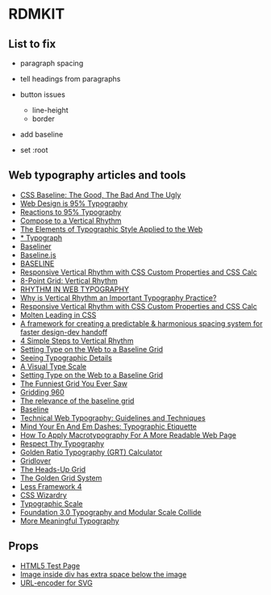 # RDMKIT


## List to fix

- paragraph spacing

- tell headings from paragraphs

- button issues
  - line-height
  - border

- add baseline
- set :root

## Web typography articles and tools
- [CSS Baseline: The Good, The Bad And The Ugly](https://www.smashingmagazine.com/2012/12/css-baseline-the-good-the-bad-and-the-ugly/)
- [Web Design is 95% Typography](https://ia.net/topics/the-web-is-all-about-typography-period)
- [Reactions to 95% Typography](https://ia.net/topics/webdesign-is-95-typography-partii)
- [Compose to a Vertical Rhythm](https://24ways.org/2006/compose-to-a-vertical-rhythm)
- [The Elements of Typographic Style Applied to the Web](http://webtypography.net/intro/)
- [\* Typograph](http://lamb.cc/typograph/)
- [Baseliner](https://keyes.ie/things/baseliner/)
- [Baseline.js](https://github.com/daneden/Baseline.js)
- [BASELINE](https://shalanah.github.io/baseline/)
- [Responsive Vertical Rhythm with CSS Custom Properties and CSS Calc](https://zellwk.com/blog/responsive-vertical-rhythm/)
- [8-Point Grid: Vertical Rhythm](https://builttoadapt.io/8-point-grid-vertical-rhythm-90d05ad95032)
- [RHYTHM IN WEB TYPOGRAPHY](https://betterwebtype.com/rhythm-in-web-typography)
- [Why is Vertical Rhythm an Important Typography Practice?](https://zellwk.com/blog/why-vertical-rhythms/)
- [Responsive Vertical Rhythm with CSS Custom Properties and CSS Calc](https://zellwk.com/blog/responsive-vertical-rhythm/)
- [Molten Leading in CSS](https://css-tricks.com/molten-leading-css/)
- [A framework for creating a predictable & harmonious spacing system for faster design-dev handoff](https://blog.prototypr.io/a-framework-for-creating-a-predictable-and-harmonious-spacing-system-8eee8aaf773c)
- [4 Simple Steps to Vertical Rhythm](http://typecast.com/blog/4-simple-steps-to-vertical-rhythm)
- [Setting Type on the Web to a Baseline Grid](https://alistapart.com/article/settingtypeontheweb)
- [Seeing Typographic Details](https://prowebtype.com/seeing-typographic-details/)
- [A Visual Type Scale](https://type-scale.com/)
- [Setting Type on the Web to a Baseline Grid](https://alistapart.com/article/settingtypeontheweb)
- [The Funniest Grid You Ever Saw](https://www.subtraction.com/2005/09/02/the-funniest/)
- [Gridding 960](http://cameronmoll.com/archives/2006/12/gridding_the_960/)
- [The relevance of the baseline grid](https://elliotjaystocks.com/blog/the-relevance-of-the-baseline-grid/)
- [Baseline](http://stephanecurzi.me/baselinecss.2009/)
- [Technical Web Typography: Guidelines and Techniques](https://www.smashingmagazine.com/2011/03/technical-web-typography-guidelines-and-techniques/#tt-rhythm)
- [Mind Your En And Em Dashes: Typographic Etiquette](https://www.smashingmagazine.com/2011/08/mind-your-en-and-em-dashes-typographic-etiquette/)
- [How To Apply Macrotypography For A More Readable Web Page](https://www.smashingmagazine.com/2012/05/applying-macrotypography-for-readable-web-page/)
- [Respect Thy Typography](https://www.smashingmagazine.com/2012/03/respect-thy-typography/)
- [Golden Ratio Typography (GRT) Calculator](https://grtcalculator.com/)
- [Gridlover](http://www.gridlover.net/)
- [The Heads-Up Grid](http://bohemianalps.com/tools/grid/)
- [The Golden Grid System](https://github.com/jonikorpi/Golden-Grid-System)
- [Less Framework 4](http://lessframework.com/)
- [CSS Wizardry](http://csswizardry.com)
- [Typographic Scale](http://retinart.net/typography/typographicscale/)
- [Foundation 3.0 Typography and Modular Scale Collide](http://www.zurb.com/article/1000/foundation-30-typography-and-modular-scale)
- [More Meaningful Typography](http://www.alistapart.com/articles/more-meaningful-typography/)



## Props
- [HTML5 Test Page](https://cbracco.github.io/html5-test-page/)
- [Image inside div has extra space below the image](https://stackoverflow.com/questions/5804256/image-inside-div-has-extra-space-below-the-image)
- [URL-encoder for SVG](https://yoksel.github.io/url-encoder/)